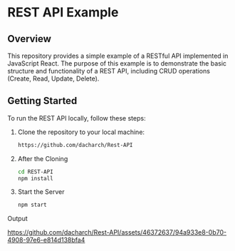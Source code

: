 # REST API Example

## Overview

This repository provides a simple example of a RESTful API implemented in JavaScript React. The purpose of this example is to demonstrate the basic structure and functionality of a REST API, including CRUD operations (Create, Read, Update, Delete).

## Getting Started

To run the REST API locally, follow these steps:

1. Clone the repository to your local machine:

   ```bash
   https://github.com/dacharch/Rest-API
   ```
2. After the Cloning
   ```bash
   cd REST-API
   npm install
   ```
3. Start the Server
   ```bash
   npm start
   ```
Output



https://github.com/dacharch/Rest-API/assets/46372637/94a933e8-0b70-4908-97e6-e814d138bfa4


   

   
